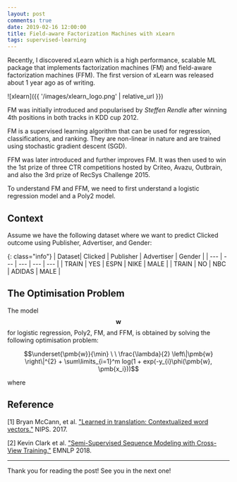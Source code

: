 ```yaml
---
layout: post
comments: true
date: 2019-02-16 12:00:00
title: Field-aware Factorization Machines with xLearn
tags: supervised-learning
---
```


Recently, I discovered xLearn which is a high performance, scalable ML package that implements factorization machines (FM) and field-aware factorization machines (FFM). The first version of xLearn was released about 1 year ago as of writing.

![xlearn]({{ '/images/xlearn_logo.png' | relative_url }})

<!-- more -->

FM was initially introduced and popularised by *Steffen Rendle* after winning 4th positions in both tracks in KDD cup 2012.

FM is a supervised learning algorithm that can be used for regression, classifications, and ranking. They are non-linear in nature and are trained using stochastic gradient descent (SGD).

FFM was later introduced and further improves FM. It was then used to win the 1st prize of three CTR competitions hosted by Criteo, Avazu, Outbrain, and also the 3rd prize of RecSys Challenge 2015.

To understand FM and FFM, we need to first understand a logistic regression model and a Poly2 model.

## Context

Assume we have the following dataset where we want to predict Clicked outcome using Publisher, Advertiser, and Gender:

{: class="info"}
| Dataset| Clicked | Publisher | Advertiser | Gender |
| --- | --- | --- | --- | --- |
| TRAIN | YES | ESPN | NIKE | MALE |
| TRAIN | NO | NBC | ADIDAS | MALE |


## The Optimisation Problem

The model $$\pmb{w}$$ for logistic regression, Poly2, FM, and FFM, is obtained by solving the following optimisation problem:

$$\underset{\pmb{w}}{\min} \ \ \frac{\lambda}{2} \left\|\pmb{w} \right\|^{2} + \sum\limits_{i=1}^m log(1 + exp(-y_{i}\phi(\pmb{w}, \pmb{x_i}))$$

where


## Reference

[1] Bryan McCann, et al. ["Learned in translation: Contextualized word vectors."](https://arxiv.org/abs/1708.00107) NIPS. 2017.

[2] Kevin Clark et al. ["Semi-Supervised Sequence Modeling with Cross-View Training."](https://arxiv.org/abs/1809.08370) EMNLP 2018.

---

Thank you for reading the post! See you in the next one!
